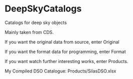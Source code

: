 # DeepSkyCatalogs
Catalogs for deep sky objects

Mainly taken from CDS.

If you want the original data from source, enter Original

If you want the format data for programming, enter Format

If you want watch further interesting works, enter Products.

My Compiled DSO Catalogue: Products/SilasDSO.xlsx

